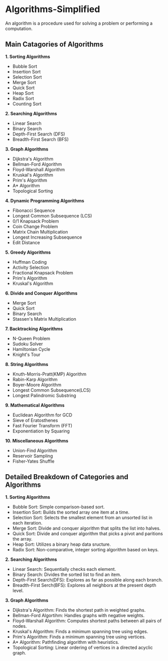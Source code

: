 # Algorithms-Simplified

An algorithm is a procedure used for solving a problem or performing a computation.

## Main Catagories of Algorithms

**1. Sorting Algorithms**
  - Bubble Sort
  - Insertion Sort
  - Selection Sort
  - Merge Sort
  - Quick Sort
  - Heap Sort
  - Radix Sort
  - Counting Sort

**2. Searching Algorithms**
  - Linear Search
  - Binary Search
  - Depth-First Search (DFS)
  - Breadth-First Search (BFS)

**3. Graph Algorithms**
  - Dijkstra's Algorithm
  - Bellman-Ford Algorithm
  - Floyd-Warshall Algorithm
  - Kruskal's Algorithm
  - Prim's Algorithm
  - A* Algorithm
  - Topological Sorting

**4. Dynamic Programming Algorithms**
  - Fibonacci Sequence
  - Longest Common Subsequence (LCS)
  - 0/1 Knapsack Problem
  - Coin Change Problem
  - Matrix Chain Multiplication
  - Longest Increasing Subsequence
  - Edit Distance

**5. Greedy Algorithms**

  - Huffman Coding
  - Activity Selection
  - Fractional Knapsack Problem
  - Prim's Algorithm
  - Kruskal's Algorithm

**6. Divide and Conquer Algorithms**
  - Merge Sort
  - Quick Sort
  - Binary Search
  - Stassen's Matrix Multiplication

**7. Backtracking Algorithms**

  - N-Queen Problem
  - Sudoku Solver
  - Hamiltonian Cycle
  - Knight's Tour

**8. String Algorithms**
  - Knuth-Morris-Pratt(KMP) Algorithm
  - Rabin-Karp Algorithm
  - Boyer-Moore Algorithm
  - Longest Common Subsequence(LCS)
  - Longest Palindromic Substring

**9. Mathematical Algorithms**

  - Euclidean Algorithm for GCD
  - Sieve of Eratosthenes
  - Fast Fourier Transform (FFT)
  - Exponentiation by Squaring

**10. Miscellaneous Algorithms**
  - Union-Find Algorithm
  - Reservoir Sampling
  - Fisher-Yates Shuffle

## Detailed Breakdown of Categories and Algorithms

**1. Sorting Algorithms**

- Bubble Sort: Simple comparison-based sort.
- Insertion Sort: Builds the sorted array one item at a time.
- Selection Sort: Selects the smallest element from an unsorted list in each iteration.
- Merge Sort: Divide and conquer algorithm that splits the list into halves.
- Quick Sort: Divide and conquer algorithm that picks a pivot and paritions the array.
- Heap Sort: Utilizes a binary heap data sructure.
- Radix Sort: Non-comparative, integer sorting algorithm based on keys.

 
**2. Searching Algorithms**

- Linear Search: Sequentially checks each element.
- Binary Search: Divides the sorted list to find an item.
- Depth-First Search(DFS): Explores as far as possible along each branch.
- Breadth-First Serch(BFS): Explores all neighbors at the present depth level.


**3. Graph Algorithms**

- Dijkstra's Algorithm: Finds the shortest path in weighted graphs.
- Bellman-Ford Algortihm: Handles graphs with negative weights.
- Floyd-Warshall Algorithm: Computes shortest paths between all pairs of nodes.
- Kruskal's Algorithm: Finds a minimum spanning tree using edges.
- Prim's Algorithm: Finds a minimum spanning tree using vertices.
- A* Algorithm: Pathfinding algorithm with heuristics.
- Topological Sorting: Linear ordering of vertices in a directed acyclic graph.

